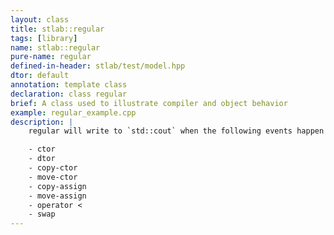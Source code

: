 ```yaml
---
layout: class
title: stlab::regular
tags: [library]
name: stlab::regular
pure-name: regular
defined-in-header: stlab/test/model.hpp
dtor: default
annotation: template class
declaration: class regular
brief: A class used to illustrate compiler and object behavior
example: regular_example.cpp
description: |
    regular will write to `std::cout` when the following events happen to an instance:

    - ctor
    - dtor
    - copy-ctor
    - move-ctor
    - copy-assign
    - move-assign
    - operator <
    - swap
---
```

